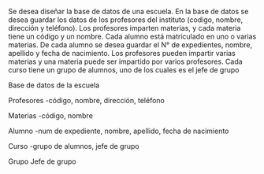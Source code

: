 Se desea diseñar la base de datos de una escuela. 
En la base de datos se desea guardar los datos de los  profesores del instituto (codigo, nombre, dirección y teléfono). 
Los profesores imparten materias, y cada materia tiene un código y un nombre. 
Cada alumno está matriculado en uno o varias materias. 
De cada alumno se desea guardar el N° de expedientes, nombre, apellido y fecha de nacimiento. 
Los profesores pueden impartir varias materias y una materia puede ser impartido por varios profesores.
Cada curso tiene un grupo de alumnos, uno de los cuales es el jefe de grupo


Base de datos de la escuela

Profesores
-código, nombre, dirección, teléfono

Materias
-código, nombre

Alumno
-num de expediente, nombre, apellido, fecha de nacimiento

Curso
-grupo de alumnos, jefe de grupo

Grupo
Jefe de grupo
